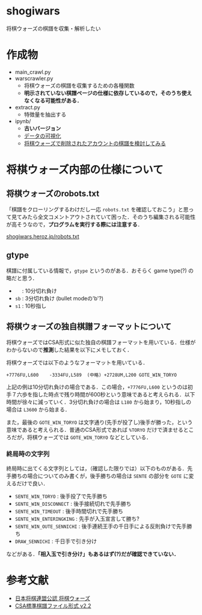 shogiwars
=================

将棋ウォーズの棋譜を収集・解析したい

# 作成物

- main_crawl.py
- warscrawler.py
  - 将棋ウォーズの棋譜を収集するための各種関数
  - **明示されていない棋譜ページの仕様に依存しているので，そのうち使えなくなる可能性がある．**
- extract.py
  - 特徴量を抽出する
- ipynb/
  - **古いバージョン**
  - [データの可視化](http://nbviewer.ipython.org/github/tosh1ki/shogiwars/blob/master/ipynb/wars-visualize.ipynb)
  - [将棋ウォーズで削除されたアカウントの棋譜を検討してみる](http://nbviewer.ipython.org/github/tosh1ki/shogiwars/blob/master/ipynb/junpe_.ipynb)


# 将棋ウォーズ内部の仕様について
## 将棋ウォーズのrobots.txt
「棋譜をクローリングするわけだし一応 `robots.txt` を確認しておこう」と思って見てみたら全文コメントアウトされていて困った．そのうち編集される可能性が高そうなので，**プログラムを実行する際には注意する**．

[shogiwars.heroz.jp/robots.txt](http://shogiwars.heroz.jp/robots.txt)

## gtype
棋譜に付属している情報で，`gtype` というのがある．おそらく game type(?) の略だと思う．

- `  ` : 10分切れ負け
- `sb` : 3分切れ負け (bullet modeの'b'?)
- `s1` : 10秒指し


## 将棋ウォーズの独自棋譜フォーマットについて
将棋ウォーズではCSA形式に似た独自の棋譜フォーマットを用いている．仕様がわからないので**推測**した結果を以下にメモしておく．

将棋ウォーズでは以下のようなフォーマットを用いている．

	+7776FU,L600	-3334FU,L589  (中略) +2728UM,L200	GOTE_WIN_TORYO

上記の例は10分切れ負けの場合である．この場合，`+7776FU,L600` というのは初手７六歩を指した時点で残り時間が600秒という意味であると考えられる．以下時間が徐々に減っていく．3分切れ負けの場合は `L180` から始まり，10秒指しの場合は `L3600` から始まる．

また，最後の `GOTE_WIN_TORYO` は文字通り(先手が投了し)後手が勝った，という意味であると考えられる．普通のCSA形式であれば `%TORYO` だけで済ませるところだが，将棋ウォーズでは `GOTE_WIN_TORYO` などとしている．

### 終局時の文字列

終局時に出てくる文字列としては，（確認した限りでは）以下のものがある．先手勝ちの場合についてのみ書くが，後手勝ちの場合は `SENTE` の部分を `GOTE` に変えるだけで良い．

- `SENTE_WIN_TORYO` : 後手投了で先手勝ち
- `SENTE_WIN_DISCONNECT` : 後手接続切れで先手勝ち
- `SENTE_WIN_TIMEOUT` : 後手時間切れで先手勝ち
- `SENTE_WIN_ENTERINGKING` : 先手が入玉宣言して勝ち?
- `SENTE_WIN_OUTE_SENNICHI` : 後手連続王手の千日手による反則負けで先手勝ち
- `DRAW_SENNICHI` : 千日手で引き分け

などがある．**「相入玉で引き分け」もあるはず(?)だが確認できていない．**


# 参考文献

- [日本将棋連盟公認 将棋ウォーズ](http://shogiwars.heroz.jp/)
- [CSA標準棋譜ファイル形式 v2.2](http://www.computer-shogi.org/protocol/record_v22.html)

